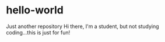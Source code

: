 # hello-world
Just another repository
Hi there, I'm a student, but not studying coding...this is just for fun!
